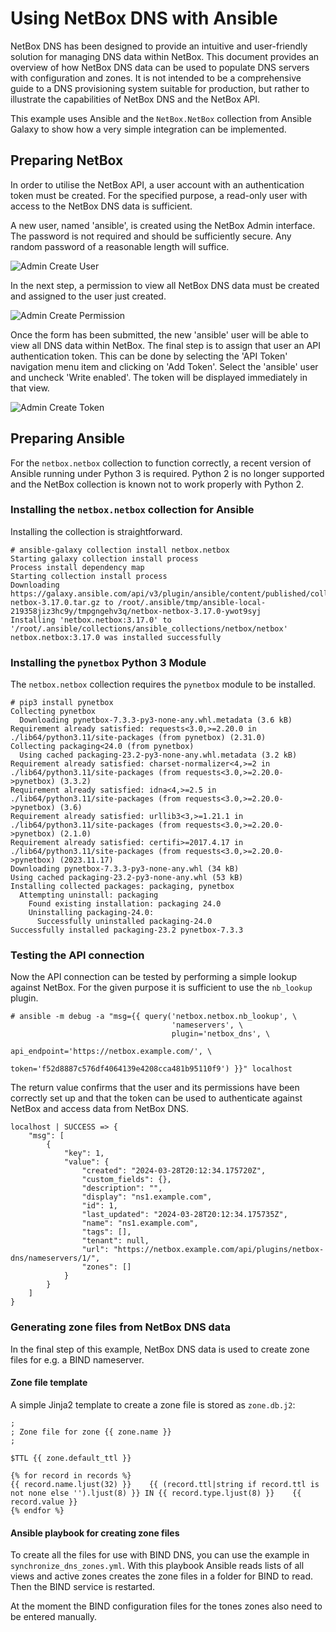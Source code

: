 # Using NetBox DNS with Ansible
NetBox DNS has been designed to provide an intuitive and user-friendly solution for managing DNS data within NetBox. This document provides an overview of how NetBox DNS data can be used to populate DNS servers with configuration and zones. It is not intended to be a comprehensive guide to a DNS provisioning system suitable for production, but rather to illustrate the capabilities of NetBox DNS and the NetBox API.

This example uses Ansible and the `NetBox.NetBox` collection from Ansible Galaxy to show how a very simple integration can be implemented.

## Preparing NetBox
In order to utilise the NetBox API, a user account with an authentication token must be created. For the specified purpose, a read-only user with access to the NetBox DNS data is sufficient.

A new user, named 'ansible', is created using the NetBox Admin interface. The password is not required and should be sufficiently secure. Any random password of a reasonable length will suffice.

![Admin Create User](images/AdminCreateUser.png)

In the next step, a permission to view all NetBox DNS data must be created and assigned to the user just created.

![Admin Create Permission](images/AdminCreatePermission.png)

Once the form has been submitted, the new 'ansible' user will be able to view all DNS data within NetBox. The final step is to assign that user an API authentication token. This can be done by selecting the 'API Token' navigation menu item and clicking on 'Add Token'. Select the 'ansible' user and uncheck 'Write enabled'. The token will be displayed immediately in that view.

![Admin Create Token](images/AdminCreateToken.png)

## Preparing Ansible
For the `netbox.netbox` collection to function correctly, a recent version of Ansible running under Python 3 is required. Python 2 is no longer supported and the NetBox collection is known not to work properly with Python 2.

### Installing the `netbox.netbox` collection for Ansible
Installing the collection is straightforward.

```
# ansible-galaxy collection install netbox.netbox
Starting galaxy collection install process
Process install dependency map
Starting collection install process
Downloading https://galaxy.ansible.com/api/v3/plugin/ansible/content/published/collections/artifacts/netbox-netbox-3.17.0.tar.gz to /root/.ansible/tmp/ansible-local-219358jiz3hc9y/tmpgngehv3q/netbox-netbox-3.17.0-ywot9syj
Installing 'netbox.netbox:3.17.0' to '/root/.ansible/collections/ansible_collections/netbox/netbox'
netbox.netbox:3.17.0 was installed successfully
```

### Installing the `pynetbox` Python 3 Module
The `netbox.netbox` collection requires the `pynetbox` module to be installed.

```
# pip3 install pynetbox
Collecting pynetbox
  Downloading pynetbox-7.3.3-py3-none-any.whl.metadata (3.6 kB)
Requirement already satisfied: requests<3.0,>=2.20.0 in ./lib64/python3.11/site-packages (from pynetbox) (2.31.0)
Collecting packaging<24.0 (from pynetbox)
  Using cached packaging-23.2-py3-none-any.whl.metadata (3.2 kB)
Requirement already satisfied: charset-normalizer<4,>=2 in ./lib64/python3.11/site-packages (from requests<3.0,>=2.20.0->pynetbox) (3.3.2)
Requirement already satisfied: idna<4,>=2.5 in ./lib64/python3.11/site-packages (from requests<3.0,>=2.20.0->pynetbox) (3.6)
Requirement already satisfied: urllib3<3,>=1.21.1 in ./lib64/python3.11/site-packages (from requests<3.0,>=2.20.0->pynetbox) (2.1.0)
Requirement already satisfied: certifi>=2017.4.17 in ./lib64/python3.11/site-packages (from requests<3.0,>=2.20.0->pynetbox) (2023.11.17)
Downloading pynetbox-7.3.3-py3-none-any.whl (34 kB)
Using cached packaging-23.2-py3-none-any.whl (53 kB)
Installing collected packages: packaging, pynetbox
  Attempting uninstall: packaging
    Found existing installation: packaging 24.0
    Uninstalling packaging-24.0:
      Successfully uninstalled packaging-24.0
Successfully installed packaging-23.2 pynetbox-7.3.3
```

### Testing the API connection
Now the API connection can be tested by performing a simple lookup against NetBox. For the given purpose it is sufficient to use the `nb_lookup` plugin.

```
# ansible -m debug -a "msg={{ query('netbox.netbox.nb_lookup', \
                                    'nameservers', \
                                    plugin='netbox_dns', \
                                    api_endpoint='https://netbox.example.com/', \
                                    token='f52d8887c576df4064139e4208cca481b95110f9') }}" localhost
```
The return value confirms that the user and its permissions have been correctly set up and that the token can be used to authenticate against NetBox and access data from NetBox DNS.

```
localhost | SUCCESS => {
    "msg": [
        {
            "key": 1,
            "value": {
                "created": "2024-03-28T20:12:34.175720Z",
                "custom_fields": {},
                "description": "",
                "display": "ns1.example.com",
                "id": 1,
                "last_updated": "2024-03-28T20:12:34.175735Z",
                "name": "ns1.example.com",
                "tags": [],
                "tenant": null,
                "url": "https://netbox.example.com/api/plugins/netbox-dns/nameservers/1/",
                "zones": []
            }
        }
    ]
}
```

### Generating zone files from NetBox DNS data
In the final step of this example, NetBox DNS data is used to create zone files for e.g. a BIND nameserver.

#### Zone file template
A simple Jinja2 template to create a zone file is stored as `zone.db.j2`:

```
;
; Zone file for zone {{ zone.name }}
;

$TTL {{ zone.default_ttl }}

{% for record in records %}
{{ record.name.ljust(32) }}    {{ (record.ttl|string if record.ttl is not none else '').ljust(8) }} IN {{ record.type.ljust(8) }}    {{ record.value }}
{% endfor %}
```

#### Ansible playbook for creating zone files
To create all the files for use with BIND DNS, you can use the example in `synchronize_dns_zones.yml`.
With this playbook Ansible reads lists of all views and active zones creates the zone files in a folder
for BIND to read. Then the BIND service is restarted.

At the moment the BIND configuration files for the tones zones also need to be entered manually.
